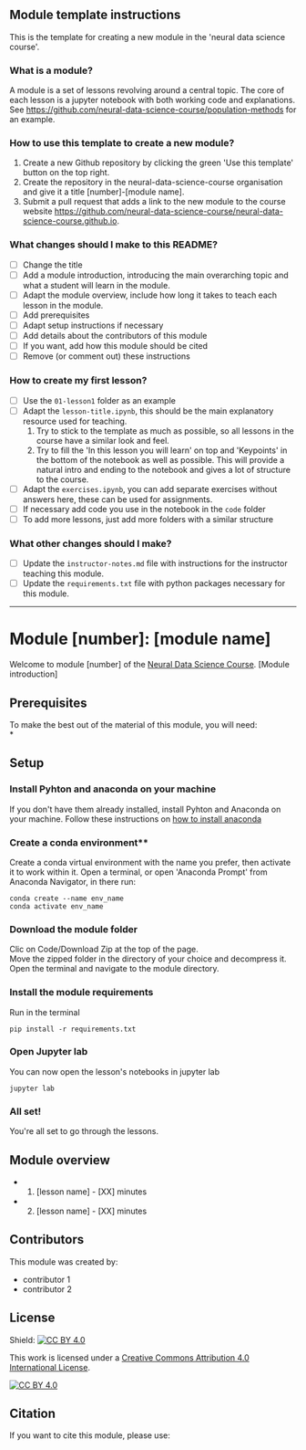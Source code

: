[//]: # (You can remove theses instructions when you have setup the first version of the module)

## Module template instructions
This is the template for creating a new module in the 'neural data science course'.

### What is a module?
A module is a set of lessons revolving around a central topic. 
The core of each lesson is a jupyter notebook with both working code and explanations.
See https://github.com/neural-data-science-course/population-methods for an example.

### How to use this template to create a new module?
  1. Create a new Github repository by clicking the green 'Use this template' button on the top right.
  2. Create the repository in the neural-data-science-course organisation and give it a title [number]-[module name].
  3. Submit a pull request that adds a link to the new module to the course website https://github.com/neural-data-science-course/neural-data-science-course.github.io.

### What changes should I make to this README?
  - [ ] Change the title
  - [ ] Add a module introduction, introducing the main overarching topic and what a student will learn in the module.
  - [ ] Adapt the module overview, include how long it takes to teach each lesson in the module.
  - [ ] Add prerequisites
  - [ ] Adapt setup instructions if necessary
  - [ ] Add details about the contributors of this module
  - [ ] If you want, add how this module should be cited
  - [ ] Remove (or comment out) these instructions
 
### How to create my first lesson?
   - [ ] Use the `01-lesson1` folder as an example
   - [ ] Adapt the `lesson-title.ipynb`, this should be the main explanatory resource used for teaching.
      1. Try to stick to the template as much as possible, so all lessons in the course have a similar look and feel.
      2. Try to fill the 'In this lesson you will learn' on top and 'Keypoints' in the bottom of the notebook as well as possible. 
         This will provide a natural intro and ending to the notebook and gives a lot of structure to the course.
   - [ ] Adapt the `exercises.ipynb`, you can add separate exercises without answers here, these can be used for assignments.
   - [ ] If necessary add code you use in the notebook in the `code` folder
   - [ ] To add more lessons, just add more folders with a similar structure

### What other changes should I make?
   - [ ] Update the `instructor-notes.md` file with instructions for the instructor teaching this module.
   - [ ] Update the `requirements.txt` file with python packages necessary for this module.
----

# Module [number]: [module name] 
Welcome to module [number] of the [Neural Data Science Course]().
[Module introduction]

## Prerequisites
To make the best out of the material of this module, you will need:  
*

## Setup

### Install Pyhton and anaconda on your machine 
If you don't have them already installed, install Pyhton and Anaconda on your machine.
Follow these instructions on [how to install anaconda](https://docs.anaconda.com/anaconda/install/)

### Create a conda environment**
Create a conda virtual environment with the name you prefer, then activate it to work within it.
Open a terminal, or open 'Anaconda Prompt' from Anaconda Navigator, in there run:

```
conda create --name env_name
conda activate env_name
```


### Download the module folder
Clic on Code/Download Zip at the top of the page.  
Move the zipped folder in the directory of your choice and decompress it.  
Open the terminal and navigate to the module directory.

### Install the module requirements

Run in the terminal

```
pip install -r requirements.txt
```

### Open Jupyter lab
You can now open the lesson's notebooks in jupyter lab
```
jupyter lab
```

### All set!
You're all set to go through the lessons.

## Module overview
* 01. [lesson name] - [XX] minutes
* 02. [lesson name] - [XX] minutes


## Contributors
This module was created by:  
* contributor 1  
* contributor 2  

## License


Shield: [![CC BY 4.0][cc-by-shield]][cc-by]

This work is licensed under a
[Creative Commons Attribution 4.0 International License][cc-by].

[![CC BY 4.0][cc-by-image]][cc-by]

[cc-by]: http://creativecommons.org/licenses/by/4.0/
[cc-by-image]: https://i.creativecommons.org/l/by/4.0/88x31.png
[cc-by-shield]: https://img.shields.io/badge/License-CC%20BY%204.0-lightgrey.svg

## Citation
If you want to cite this module, please use:

